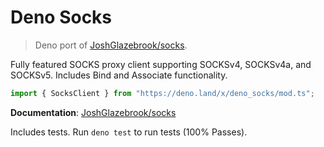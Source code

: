 # Deno Socks

> Deno port of [JoshGlazebrook/socks](https://github.com/JoshGlazebrook/socks).

Fully featured SOCKS proxy client supporting SOCKSv4, SOCKSv4a, and SOCKSv5.
Includes Bind and Associate functionality.

```ts
import { SocksClient } from "https://deno.land/x/deno_socks/mod.ts";
```

**Documentation**:
[JoshGlazebrook/socks](https://github.com/JoshGlazebrook/socks)

Includes tests. Run `deno test` to run tests (100% Passes).
